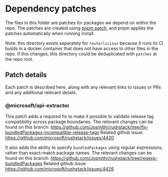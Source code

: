 # Dependency patches

The files in this folder are patches for packages we depend on within the repo. The patches are created using
[pnpm patch](https://pnpm.io/cli/patch), and pnpm applies the patches automatically when running install.

Note: this directory exists separately for `routerlicious` because it runs its CI builds in a docker container that does not have access to other files in the repo.
If this changes, this directory could be deduplicated with `patches` at the repo root.

## Patch details

Each patch is described here, along with any relevant links to issues or PRs and any additional relevant details.

### @microsoft/api-extractor

This patch adds a required fix to make it possible to validate release tag compatibility across package boundaries.
The relevant changes can be found on this branch: https://github.com/Josmithr/rushstack/tree/fix-bundledPackages-incompatible-release-tags
Related github issue: https://github.com/microsoft/rushstack/issues/4430

It also adds the ability to specify `bundledPackages` using regular expressions, rather than exact-match package names.
The relevant changes can be found on this branch: https://github.com/Josmithr/rushstack/tree/regexp-bundledPackages
Related github issue: https://github.com/microsoft/rushstack/issues/4426
